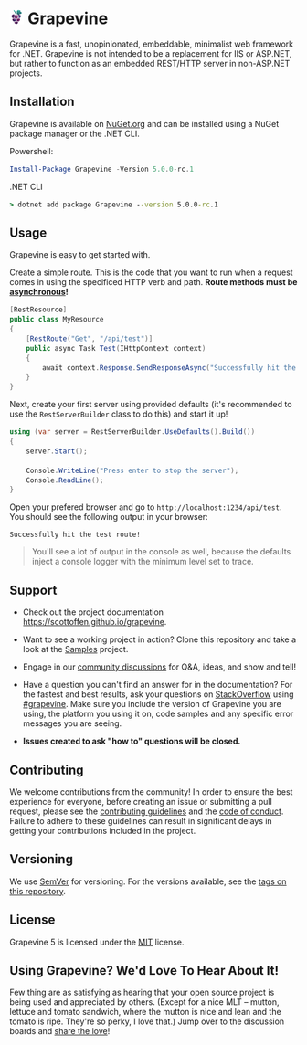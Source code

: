 # <img src="logo.png" width=25px> Grapevine

Grapevine is a fast, unopinionated, embeddable, minimalist web framework for .NET. Grapevine is not intended to be a replacement for IIS or ASP.NET, but rather to function as an embedded REST/HTTP server in non-ASP.NET projects.

<!-- Shields: http://shields.io/ -->

## Installation

Grapevine is available on [NuGet.org](https://www.nuget.org/packages/Grapevine/) and can be installed using a NuGet package manager or the .NET CLI.

Powershell:
```powershell
Install-Package Grapevine -Version 5.0.0-rc.1
```

.NET CLI
```cmd
> dotnet add package Grapevine --version 5.0.0-rc.1
```

## Usage

Grapevine is easy to get started with.

Create a simple route. This is the code that you want to run when a request comes in using the specificed HTTP verb and path. **Route methods must be [asynchronous](https://docs.microsoft.com/en-us/dotnet/csharp/programming-guide/concepts/async/)!**

```csharp
[RestResource]
public class MyResource
{
    [RestRoute("Get", "/api/test")]
    public async Task Test(IHttpContext context)
    {
        await context.Response.SendResponseAsync("Successfully hit the test route!");
    }
}
```

Next, create your first server using provided defaults (it's recommended to use the `RestServerBuilder` class to do this) and start it up!

```csharp
using (var server = RestServerBuilder.UseDefaults().Build())
{
    server.Start();

    Console.WriteLine("Press enter to stop the server");
    Console.ReadLine();
}
```

Open your prefered browser and go to `http://localhost:1234/api/test`. You should see the following output in your browser:

```
Successfully hit the test route!
```

> You'll see a lot of output in the console as well, because the defaults inject a console logger with the minimum level set to trace.

## Support

- Check out the project documentation https://scottoffen.github.io/grapevine.

- Want to see a working project in action? Clone this repository and take a look at the [Samples](https://github.com/scottoffen/grapevine/tree/main/src/Samples) project.

- Engage in our [community discussions](https://github.com/scottoffen/grapevine/discussions) for Q&A, ideas, and show and tell!

- Have a question you can't find an answer for in the documentation? For the fastest and best results, ask your questions on [StackOverflow](https://stackoverflow.com) using [#grapevine](https://stackoverflow.com/questions/tagged/grapevine?sort=newest). Make sure you include the version of Grapevine you are using, the platform you using it on, code samples and any specific error messages you are seeing.

- **Issues created to ask "how to" questions will be closed.**

## Contributing

We welcome contributions from the community! In order to ensure the best experience for everyone, before creating an issue or submitting a pull request, please see the [contributing guidelines](CONTRIBUTING.md) and the [code of conduct](CODE_OF_CONDUCT.md). Failure to adhere to these guidelines can result in significant delays in getting your contributions included in the project.

## Versioning

We use [SemVer](http://semver.org/) for versioning. For the versions available, see the [tags on this repository](https://github.com/scottoffen/grapevine/releases).

## License

Grapevine 5 is licensed under the [MIT](https://choosealicense.com/licenses/mit/) license.

## Using Grapevine? We'd Love To Hear About It!

Few thing are as satisfying as hearing that your open source project is being used and appreciated by others. (Except for a nice MLT – mutton, lettuce and tomato sandwich, where the mutton is nice and lean and the tomato is ripe. They're so perky, I love that.) Jump over to the discussion boards and [share the love](https://github.com/scottoffen/grapevine/discussions/13)!